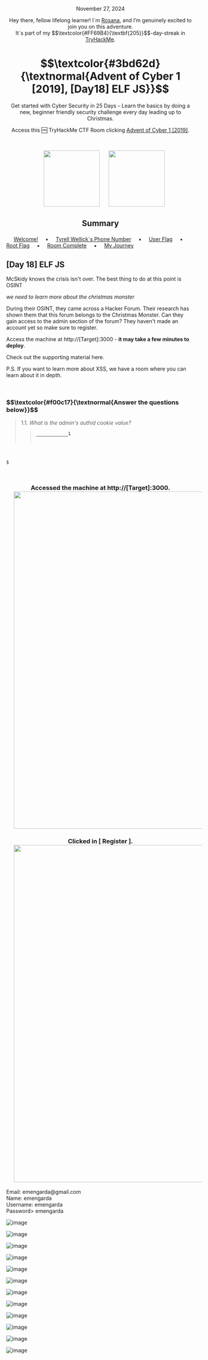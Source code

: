 <p align="center">November 27, 2024</p>
<p align="center">Hey there, fellow lifelong learner! I´m <a href="https://www.linkedin.com/in/rosanafssantos/">Rosana</a>, and I’m genuinely excited to join you on this adventure.<br>
It´s part of my $$\textcolor{#FF69B4}{\textbf{205}}$$-day-streak in  <a href="https://tryhackme.com/r/hacktivities">TryHackMe</a>.</p>

<h1 align="center">
  $$\textcolor{#3bd62d}{\textnormal{Advent of Cyber 1 [2019], [Day18] ELF JS}}$$

</h1>
<p align="center">Get started with Cyber Security in 25 Days - Learn the basics by doing a new, beginner friendly security challenge every day leading up to Christmas.</p>
<p align="center">Access this 🆓 TryHackMe CTF Room clicking <a href="https://tryhackme.com/r/room/25daysofchristmas">Advent of Cyber 1 [2019]</a>.</p><br>
<p align="center">
  <img height="150px" hspace="20" src="https://github.com/user-attachments/assets/f59c6a13-447f-4f2a-ade0-a28bc0f05118">
  <img height="150px" src="https://github.com/user-attachments/assets/7a3dd02f-39d7-4e1e-b64d-e0ec60bdb2f2">

</p>

<h2><p align="center">Summary<a id='0'></a></h2>

&nbsp;&nbsp;&nbsp;&nbsp; [Welcome!](#1) &nbsp;&nbsp;&nbsp;&nbsp;▪️&nbsp;&nbsp;&nbsp;&nbsp; [Tyrell Wellick´s Phone Number](#1.1) &nbsp;&nbsp;&nbsp;&nbsp;▪️&nbsp;&nbsp;&nbsp;&nbsp; [User Flag](#1.2) &nbsp;&nbsp;&nbsp;&nbsp;▪️&nbsp;&nbsp;&nbsp;&nbsp; [Root Flag](#1.3) &nbsp;&nbsp;&nbsp;&nbsp;▪️&nbsp;&nbsp;&nbsp;&nbsp; [Room Complete](#4) &nbsp;&nbsp;&nbsp;&nbsp;▪️&nbsp;&nbsp;&nbsp;&nbsp; [My Journey](#5) &nbsp;&nbsp;&nbsp;&nbsp;


<h2>[Day 18] ELF JS<a id='1'></a></h2>
<p>McSkidy knows the crisis isn't over. The best thing to do at this point is OSINT<br>

<em>we need to learn more about the christmas monster</em><br>

During their OSINT, they came across a Hacker Forum. Their research has shown them that this forum belongs to the Christmas Monster. Can they gain access to the admin section of the forum? They haven't made an account yet so make sure to register.<br>

Access the machine at http://[Target]:3000 - <strong>it may take a few minutes to deploy</strong>.<br>

Check out the supporting material here.<vr>

P.S. If you want to learn more about XSS, we have a room where you can learn about it in depth.</p>

<br>

<h3 align="left"> $$\textcolor{#f00c17}{\textnormal{Answer the questions below}}$$ </h3>

> 1.1. <em>What is the admin's authid cookie value?</em><br><a id='1.1'></a>
>> <code><strong>____________1</strong></code><br><br>

<br>

<pre><code>$  


</code></pre>



<h3 align="center">Accessed the machine at http://[Target]:3000.<br>
                 <img width="900px" hspace="20" src="https://github.com/user-attachments/assets/b06c2908-e0e1-49ec-bb2e-2cd977145df3"> </h3>

<h3 align="center">Clicked in [ Register ].<br>
                 <img width="900px" hspace="20" src="https://github.com/user-attachments/assets/b06c2908-e0e1-49ec-bb2e-2cd977145df3"> </h3>

<p>Email: emengarda@gmail.com<br>
Name: emengarda<br>
Username: emengarda<br>
Password> emengarda</p>


![image](https://github.com/user-attachments/assets/c80aa205-73da-45a2-aee0-d92e6b6e4b56)

![image](https://github.com/user-attachments/assets/2f061fae-72b6-4986-9e47-eee8148ecfc8)

![image](https://github.com/user-attachments/assets/87f6ede2-5b25-40e1-89ff-0b63704c781d)


![image](https://github.com/user-attachments/assets/fe702fef-8ef7-4f37-acbd-45e21c4ea475)

![image](https://github.com/user-attachments/assets/21795074-f332-46cd-ae43-b5817f23d511)


![image](https://github.com/user-attachments/assets/aa37da22-47ef-4f89-922e-f61a58800a9a)

![image](https://github.com/user-attachments/assets/6e2c5404-1b99-4731-8f50-0ee19d64e36a)

![image](https://github.com/user-attachments/assets/68f59d2a-4793-4f27-b99e-f3c428329d81)

![image](https://github.com/user-attachments/assets/79667537-39b0-4b27-bf96-72e201b1b4d6)



![image](https://github.com/user-attachments/assets/819ebb4c-69e6-44dc-a25a-24778ca4416e)

![image](https://github.com/user-attachments/assets/8790d0a1-70aa-44b0-a138-0b326ca8ddce)

![image](https://github.com/user-attachments/assets/f26378d4-44ea-4fb9-b335-c46382a730c1)






